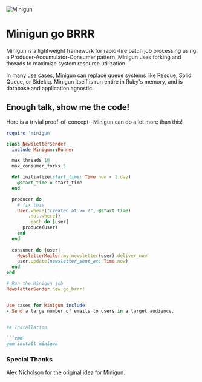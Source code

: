 ![Minigun](https://github.com/user-attachments/assets/4029ef27-a897-4ae4-9e7d-846c9dfa5fda)

# Minigun go BRRR

Minigun is a lightweight framework for rapid-fire batch job processing
using a Producer-Accumulator-Consumer pattern. Minigun uses forking and threads
to maximize system resource utilization.
  
In many use cases, Minigun can replace queue systems like Resque, Solid Queue, or Sidekiq.
Minigun itself is run entire in Ruby's memory, and is database and application agnostic.

## Enough talk, show me the code!

Here is a trivial proof-of-concept--Minigun can do a lot more than this!

```ruby
require 'minigun'

class NewsletterSender
  include Minigun::Runner

  max_threads 10
  max_consumer_forks 5

  def initialize(start_time: Time.now - 1.day)
    @start_time = start_time
  end

  producer do
    # fix this
    User.where("created_at >= ?", @start_time)
        .not.where()
        .each do |user|
      produce(user)
    end
  end
  
  consumer do |user|
    NewsletterMailer.my_newsletter(user).deliver_now
    user.update(newsletter_sent_at: Time.now)
  end
end

# Run the Minigun job
NewsletterSender.new.go_brrr!


Use cases for Minigun include:
- Send a large number of emails to users in a target audience.


## Installation

```cmd
gem install minigun
```

### Special Thanks

Alex Nicholson for the original idea for Minigun.
